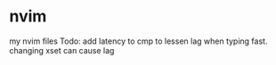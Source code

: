 # nvim
my nvim files
Todo:
add latency to cmp to lessen lag when typing fast. changing xset can cause lag
